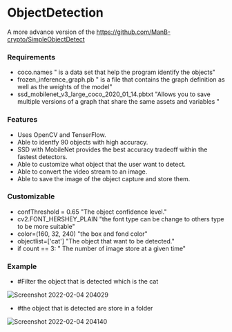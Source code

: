 # ObjectDetection
A more advance version of the https://github.com/ManB-crypto/SimpleObjectDetect

### Requirements
* coco.names " is a data set that help the program identify the objects"
* frozen_inference_graph.pb " is a  file that contains the graph definition as well as the weights of the model"
* ssd_mobilenet_v3_large_coco_2020_01_14.pbtxt "Allows you to save multiple versions of a graph that share the same assets and variables "

### Features
* Uses OpenCV and TenserFlow.
* Able to identfy 90 objects with high accuracy.
* SSD with MobileNet provides the best accuracy tradeoff within the fastest detectors.
* Able to customize what object that the user want to detect.
* Able to convert the video stream to an image.
* Able to save the image of the object capture and store them.

### Customizable
* confThreshold = 0.65 "The object confidence level."
* cv2.FONT_HERSHEY_PLAIN "the font type can be change to others type to be more suitable"
* color=(160, 32, 240) "the box and fond color"
* objectlist=['cat'] "The object that want to be detected."
* if count == 3: " The number of image store at a given time"

### Example
* #Filter the object that is detected which is the cat

![Screenshot 2022-02-04 204029](https://user-images.githubusercontent.com/80488842/152530864-b855125d-788d-4faa-ae8a-23c017f832f3.png)

* #the object that is detected are store in a folder


![Screenshot 2022-02-04 204140](https://user-images.githubusercontent.com/80488842/152530932-764261f1-441d-4f2d-8510-15976dfeee37.png)
